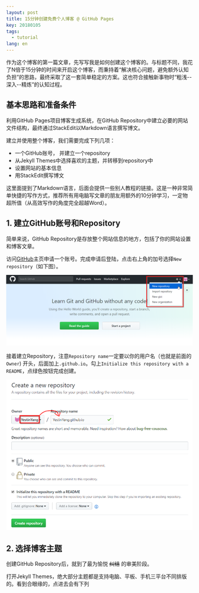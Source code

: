 ```yaml
---
layout: post
title: 15分钟创建免费个人博客 @ GitHub Pages
key: 20180105
tags:
  - tutorial
lang: en
---
```


作为这个博客的第一篇文章，先写写我是如何创建这个博客的。与标题不同，我花了N倍于15分钟的时间来开启这个博客，而秉持着“解决核心问题，避免额外认知负担”的思路，最终采取了这一套简单稳定的方案。这也符合接触新事物时“粗浅--深入--精炼”的认知过程。

##  基本思路和准备条件

利用GitHub Pages项目博客生成系统，在GitHub Repository中建立必要的网站文件结构，最终通过StackEdit以Markdown语言撰写博文。

建立并使用整个博客，我们需要完成下列几项：

-  一个GitHub账号， 并建立一个repository
-  从Jekyll Themes中选择喜欢的主题，并转移到repository中
-  设置网站的基本信息
-  用StackEdit撰写博文

这里面提到了Markdown语言，后面会提供一些别人教程的链接。这是一种非常简单快捷的写作方式，推荐所有用电脑写文章的朋友用额外的10分钟学习，一定物超所值（从高效写作的角度完全超越Word）。

##  1. 建立GitHub账号和Repository

简单来说，GitHub Repository是存放整个网站信息的地方，包括了你的网站设置和博客文章。

访问[GitHub](https://github.com/)主页申请一个账号。完成申请后登陆，点击右上角的加号选择`New repository`（如下图）。

![GitHub](https://github.com/YestinYang/YestinYang.github.io/raw/master/screenshots/2018-01-05_GitHub.png)

接着建立Repository，注意`Repository name`一定要以你的用户名（也就是前面的`Owner`) 开头，后面加上`.github.io`。勾上`Initialize this repository with a README`，点绿色按钮完成创建。

![Repo](https://github.com/YestinYang/YestinYang.github.io/raw/master/screenshots/2018-01-05_Repo.png)

##  2. 选择博客主题

创建GitHub Repository后，就到了最为愉悦 ~~纠结~~ 的审美阶段。

打开Jekyll Themes，绝大部分主题都是支持电脑、平板、手机三平台不同排版的。看到合眼缘的，点进去会有下列
<!--stackedit_data:
eyJoaXN0b3J5IjpbNDE4NzI0MzQyXX0=
-->